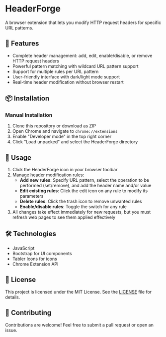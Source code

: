 # HeaderForge

A browser extension that lets you modify HTTP request headers for specific URL patterns.

## 🚀 Features

- Complete header management: add, edit, enable/disable, or remove HTTP request headers
- Powerful pattern matching with wildcard URL pattern support
- Support for multiple rules per URL pattern
- User-friendly interface with dark/light mode support
- Real-time header modification without browser restart

## 📦 Installation

<!-- ### Chrome Web Store (Recommended)

1. Visit the [HeaderForge page on Chrome Web Store]()
2. Click "Add to Chrome" button
3. Confirm the installation when prompted -->

### Manual Installation

1. Clone this repository or download as ZIP
2. Open Chrome and navigate to `chrome://extensions`
3. Enable "Developer mode" in the top right corner
4. Click "Load unpacked" and select the HeaderForge directory

## 🔧 Usage

1. Click the HeaderForge icon in your browser toolbar
2. Manage header modification rules:
    - **Add new rules**: Specify URL pattern, select the operation to be performed (set/remove), and add the header name and/or value
    - **Edit existing rules**: Click the edit icon on any rule to modify its parameters
    - **Delete rules**: Click the trash icon to remove unwanted rules
    - **Enable/disable rules**: Toggle the switch for any rule
3. All changes take effect immediately for new requests, but you must refresh web pages to see them applied effectively

## 🛠️ Technologies

- JavaScript
- Bootstrap for UI components
- Tabler Icons for icons
- Chrome Extension API

## 📄 License
This project is licensed under the MIT License. See the [LICENSE](LICENSE) file for details.

## 🤝 Contributing
Contributions are welcome! Feel free to submit a pull request or open an issue.

